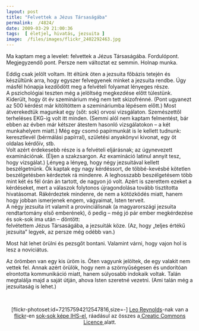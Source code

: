 ```yaml
---
layout: post
title: "Felvettek a Jézus Társaságába"
permalink:  /4824/ 
date: 2009-03-29 21:00:36
tags:  [ életjel, hivatás, jezsuita ] 
image:  /files/images/flickr_2402292463.jpg 
---
```

Ma kaptam meg a levelet: felvettek a Jézus Társaságába. Fordulópont. Megjegyzendő pont. Persze nem változtat ez semmin. Holnap munka.

Eddig csak jelölt voltam. Itt éltünk öten a jezsuita főbázis tetején és készültünk arra, hogy egyszer felvegyenek minket a jezsuita rendbe. Úgy másfél hónapja kezdődött meg a felvételi folyamat lényeges része.  
 A pszichológiai teszten még a jelöltség megkezdése előtt túlestünk. Kiderült, hogy öt év szeminárium még nem tett skizofrénné. (Pont ugyanezt az 500 kérdést már kitöltöttem a szemináriumba lépésem előtt.) Most átverekedtük magunkat egy (sőt: sok) orvosi vizsgálaton. Szemészettől terheléses EKG-ig volt itt minden. (Semmi alól nem kaptam felmentést, bár ebben az évben már kétszer átestem hasonló vizsgálatokon – a két munkahelyem miatt.) Még egy csomó papírmunkát is le kellett tudnunk: keresztlevél (bérmálási papírral), születési anyakönyvi kivonat, egy öt oldalas kérdőív, stb.  
 Volt azért érdekesebb része is a felvételi eljárásnak; az úgynevezett examinációnak. (Éljen a szakzsargon. Az examináció latinul annyit tesz, hogy vizsgálat.) Lényeg a lényeg, hogy négy jezsuitával kellett beszélgetnünk. Ők kaptak egy nagy kérdéssort, de többé-kevésbé kötetlen beszélgetésben kérdeztek rá mindenre. A leghosszabb beszélgetésem több mint két és fél órán án tartott, de nagyon jó volt. Azért is szerettem ezeket a kérdéseket, mert a válaszok folytonos újragondolása tovább tisztította hivatásomat. Rákérdeztek mindenre, de nem a kötözködés miatt, hanem hogy jobban ismerjenek engem, vágyaimat, Isten terveit.  
 A négy jezsuita írt valamit a provinciálisnak (a magyarországi jezsuita rendtartomány első emberének), ő pedig – még jó pár ember megkérdezése és sok-sok ima után – döntött:  
 felvétettem Jézus Társaságába, a jezsuiták köze. (Az, hogy „teljes értékű jezsuita” legyek, az persze még odébb van.)

Most hát lehet örülni és pezsgőt bontani. Valamint várni, hogy vajon hol is lesz a noviciátus.

Az örömben van egy kis üröm is. Öten vagyunk jelöltek, de egy valakit nem vettek fel. Annak azért örülök, hogy nem a szörnyűségesen és undorítóan elrontotta kommunikáció miatt, hanem súlyosabb indokaik voltak. Talán megtalálja majd a saját útján, ahova Isten szeretné vezetni. (Ami talán még a jezsuitaság is lehet.)

&nbsp;

<center><p >[flickr-photoset:id=72157594212547816,size=-]  
 <a href="http://www.flickr.com/photos/lwr/">Leo Reynolds</a>-nak van a <a href="http://www.flickr.com/">flickr</a>-en <a href="http://www.flickr.com/photos/lwr/sets/72157594212547816/">sok-sok képe IHS-el</a>, ráadásul az összes a<a href="http://creativecommons.org/licenses/by-nc-sa/2.0/deed.en"> Creatic Commons Licence </a>alatt.</p></center>